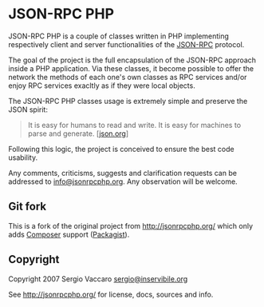JSON-RPC PHP
============

JSON-RPC PHP is a couple of classes written in PHP implementing respectively 
client and server functionalities of the [JSON-RPC](http://json-rpc.org/) protocol.

The goal of the project is the full encapsulation of the JSON-RPC approach inside a PHP application.
Via these classes, it become possible to offer the network the methods of each one's own classes as RPC services and/or enjoy RPC services exacltly as if they were local objects.

The JSON-RPC PHP classes usage is extremely simple and preserve the JSON spirit:

> It is easy for humans to read and write. It is easy for machines to parse and generate. [[json.org](http://json-rpc.org/)]

Following this logic, the project is conceived to ensure the best code usability.

Any comments, criticisms, suggests and clarification requests can be addressed to info@jsonrpcphp.org. Any observation will be welcome. 

## Git fork

This is a fork of the original project from http://jsonrpcphp.org/
which only adds [Composer](http://getcomposer.org/) support ([Packagist](https://packagist.org/packages/soundasleep/jsonrpcclient)).

## Copyright

Copyright 2007 Sergio Vaccaro <sergio@inservibile.org>

See http://jsonrpcphp.org/ for license, docs, sources and info.
